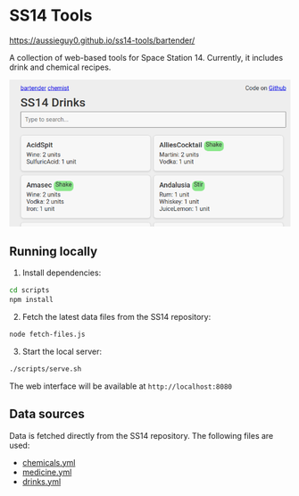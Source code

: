 # SS14 Tools

https://aussieguy0.github.io/ss14-tools/bartender/ 

A collection of web-based tools for Space Station 14. Currently, it includes drink and chemical recipes.

![web.png](web.png)

## Running locally

1. Install dependencies:
```bash
cd scripts
npm install
```

2. Fetch the latest data files from the SS14 repository:
```bash
node fetch-files.js
```

3. Start the local server:
```bash
./scripts/serve.sh
```

The web interface will be available at `http://localhost:8080`

## Data sources

Data is fetched directly from the SS14 repository. The following files are used:

- [chemicals.yml](https://raw.githubusercontent.com/space-wizards/space-station-14/master/Resources/Prototypes/Recipes/Reactions/chemicals.yml)
- [medicine.yml](https://raw.githubusercontent.com/space-wizards/space-station-14/master/Resources/Prototypes/Recipes/Reactions/medicine.yml)
- [drinks.yml](https://raw.githubusercontent.com/space-wizards/space-station-14/master/Resources/Prototypes/Recipes/Reactions/drinks.yml)
